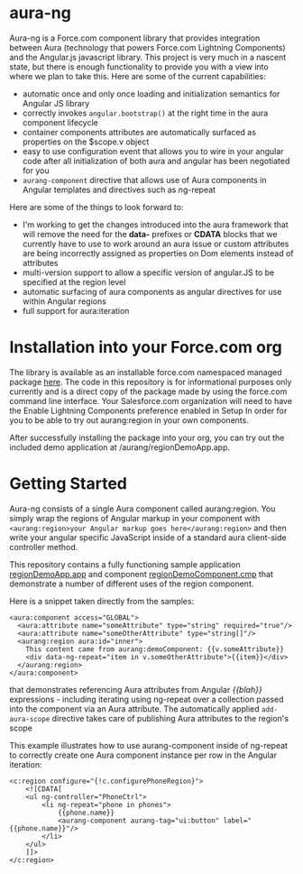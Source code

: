 aura-ng
=======
Aura-ng is a Force.com component library that provides integration between Aura (technology that powers Force.com Lightning Components) and the Angular.js javascript library. This project is very much in a nascent state, but there is enough functionality to provide you with a view into where we plan to take this. Here are some of the current capabilities:

- automatic once and only once loading and initialization semantics for Angular JS library
- correctly invokes `angular.bootstrap()` at the right time in the aura component lifecycle
- container components attributes are automatically surfaced as properties on the $scope.v object
- easy to use configuration event that allows you to wire in your angular code after all initialization of both aura and angular has been negotiated for you
- `aurang-component` directive that allows use of Aura components in Angular templates and directives such as ng-repeat

Here are some of the things to look forward to:

- I'm working to get the changes introduced into the aura framework that will remove the need for the **data-** prefixes or **CDATA** blocks that we currently have to use to work around an aura issue or custom attributes are being incorrectly assigned as properties on Dom elements instead of attributes
- multi-version support to allow a specific version of angular.JS to be specified at the region level
- automatic surfacing of aura components as angular directives for use within Angular regions
- full support for aura:iteration

Installation into your Force.com org
====================================
The library is available as an installable force.com namespaced managed package [here](https://login.salesforce.com/packaging/installPackage.apexp?p0=04to0000000GIRI). The code in this repository is for informational purposes only currently and is a direct copy of the package made by using the force.com command line interface. Your Salesforce.com organization will need to have the Enable Lightning Components preference enabled in Setup In order for you to be able to try out aurang:region in your own components.

After successfully installing the package into your org, you can try out the included demo application at /aurang/regionDemoApp.app.

Getting Started
===============
Aura-ng consists of a single Aura component called aurang:region. You simply wrap the regions of Angular markup in your component with `<aurang:region>your Angular markup goes here</aurang:region>` and then write your angular specific JavaScript inside of a standard aura client-side controller method.

This repository contains a fully functioning sample application [regionDemoApp.app](https://github.com/forcedotcom/aura-ng/blob/master/metadata/aura/regionDemoApp/regionDemoAppApplication.app) and component [regionDemoComponent.cmp](https://github.com/forcedotcom/aura-ng/blob/master/metadata/aura/regionDemo/regionDemoComponent.cmp) that demonstrate a number of different uses of the region component.

Here is a snippet taken directly from the samples:

```
<aura:component access="GLOBAL">
  <aura:attribute name="someAttribute" type="string" required="true"/>
  <aura:attribute name="someOtherAttribute" type="string[]"/>
  <aurang:region aura:id="inner">
    This content came from aurang:demoComponent: {{v.someAttribute}}
    <div data-ng-repeat="item in v.someOtherAttribute">{{item}}</div>
  </aurang:region>
</aura:component>
```
that demonstrates referencing Aura attributes from Angular *{{blah}}* expressions - including iterating using ng-repeat over a collection passed into the component via an Aura attribute. The automatically applied `add-aura-scope` directive takes care of publishing Aura attributes to the region's scope

This example illustrates how to use aurang-component inside of ng-repeat to correctly create one Aura component instance per row in the Angular iteration:

```
<c:region configure="{!c.configurePhoneRegion}">
    <![CDATA[
    <ul ng-controller="PhoneCtrl">
        <li ng-repeat="phone in phones">
            {{phone.name}}
        	<aurang-component aurang-tag="ui:button" label="{{phone.name}}"/>
        </li>
    </ul>
	]]>
</c:region>
```
